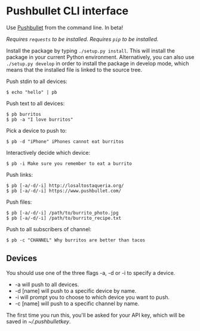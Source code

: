 Pushbullet CLI interface
========================

Use [Pushbullet](https://www.pushbullet.com/) from the command line. In beta!

*Requires `requests` to be installed.*
*Requires `pip` to be installed.*

Install the package by typing `./setup.py install`. This will install the package in your current Python environment. 
Alternatively, you can also use `./setup.py develop` in order to install the package in develop mode, which means that the installed file is linked to the source tree.

Push stdin to all devices:

    $ echo "hello" | pb

Push text to all devices:

    $ pb burritos
    $ pb -a "I love burritos"

Pick a device to push to:

    $ pb -d "iPhone" iPhones cannot eat burritos

Interactively decide which device:

    $ pb -i Make sure you remember to eat a burrito

Push links:

    $ pb [-a/-d/-i] http://losaltostaqueria.org/
    $ pb [-a/-d/-i] https://www.pushbullet.com/

Push files:

    $ pb [-a/-d/-i] /path/to/burrito_photo.jpg
    $ pb [-a/-d/-i] /path/to/burrito_recipe.txt

Push to all subscribers of channel:

    $ pb -c "CHANNEL" Why burritos are better than tacos

Devices
-------

You should use one of the three flags -a, -d or -i to specify a device.

* -a will push to all devices.
* -d [name] will push to a specific device by name.
* -i will prompt you to choose to which device you want to push.
* -c [name] will push to a specific channel by name.

The first time you run this, you'll be asked for your API key, which will be saved in *~/.pushbulletkey*.

